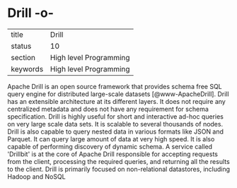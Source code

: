# Drill -o-


|          |                        |
| -------- | ---------------------- |
| title    | Drill                  | 
| status   | 10                     |
| section  | High level Programming |
| keywords | High level Programming |



Apache Drill is an open source framework that provides schema free SQL
query engine for distributed large-scale
datasets [@www-ApacheDrill]. Drill has an extensible architecture
at its different layers. It does not require any centralized metadata
and does not have any requirement for schema specification. Drill is
highly useful for short and interactive ad-hoc queries on very large
scale data sets. It is scalable to several thousands of nodes. Drill
is also capable to query nested data in various formats like JSON and
Parquet. It can query large amount of data at very high speed. It is
also capable of performing discovery of dynamic schema.  A service
called 'Drillbit' is at the core of Apache Drill responsible for
accepting requests from the client, processing the required queries,
and returning all the results to the client.  Drill is primarily
focused on non-relational datastores, including Hadoop and NoSQL



